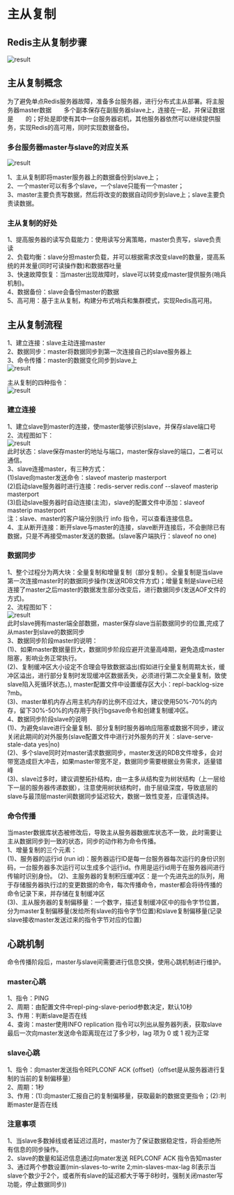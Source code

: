 # 主从复制  
## Redis主从复制步骤  
![result](https://static01.imgkr.com/temp/0dca3657cbcc4ba8a41d0e639784069b.png)  

## 主从复制概念  
为了避免单点Redis服务器故障，准备多台服务器，进行分布式主从部署。将主服务器master数据<font color='white'>复制</font>多个副本保存在副服务器slave上，连接在一起，并保证数据是<font color='white'>同步</font>的；好处是即使有其中一台服务器宕机，其他服务器依然可以继续提供服务，实现Redis的高可用，同时实现数据备份。  
### 多台服务器master与slave的对应关系  
![result](https://static01.imgkr.com/temp/971d021c0372422085b2951070457d35.png)  

1、主从复制即将master服务器上的数据备份到slave上；  
2、一个master可以有多个slave，一个slave只能有一个master；  
3、master主要负责写数据，然后将改变的数据自动同步到slave上；slave主要负责读数据。  
### 主从复制的好处  
1、提高服务器的读写负载能力：使用读写分离策略，master负责写，slave负责读  
2、负载均衡：slave分担master负载，并可以根据需求改变slave的数量，提高系统的并发量(同时可读操作数)和数据吞吐量  
3、快速故障恢复：当master出现故障时，slave可以转变成master提供服务(哨兵机制)。  
4、数据备份：slave会备份master的数据  
5、高可用：基于主从复制，构建分布式哨兵和集群模式，实现Redis高可用。  
## 主从复制流程  
1、建立连接：slave主动连接master  
2、数据同步：master将数据同步到第一次连接自己的slave服务器上  
3、命令传播：master的数据变化同步到slave上  
![result](https://static01.imgkr.com/temp/7d1555593ab24a7880a5a988d19994ff.png)  

主从复制的四种指令：  
![result](https://static01.imgkr.com/temp/1285d3059c3f4bac91a5dfb7d1618211.png)  

### 建立连接  
1、建立slave到master的连接，使master能够识别slave，并保存slave端口号  
2、流程图如下：  
![result](https://static01.imgkr.com/temp/e11d314bad2948f1873845176aef8a19.png)    
此时状态：slave保存master的地址与端口，master保存slave的端口，二者可以通信。  
3、slave连接master，有三种方式：  
(1)slave向master发送命令：slaveof masterip masterport   
(2)启动slave服务器时进行连接：redis-server redis.conf --slaveof masterip masterport  
(3)启动slave服务器时自动连接(主流)，slave的配置文件中添加：slaveof masterip masterport  
注：slave、master的客户端分别执行 info 指令，可以查看连接信息。  
4、主从断开连接：断开slave与master的连接，slave断开连接后，不会删除已有数据，只是不再接受master发送的数据。(slave客户端执行：slaveof no one)   
### 数据同步  
1、整个过程分为两大块：全量复制和增量复制（部分复制）。全量复制是当slave第一次连接master时的数据同步操作(发送RDB文件方式)；增量复制是slave已经连接了master之后master的数据发生部分改变后，进行数据同步(发送AOF文件的方式)。  
2、流程图如下：  
![result](https://static01.imgkr.com/temp/aeec13b1939949818fdba589f3a384a8.png)    
此时slave拥有master端全部数据，master保存slave当前数据同步的位置,完成了从master到slave的数据同步  
3、数据同步阶段master的说明：  
(1)、如果master数据量巨大，数据同步阶段应避开流量高峰期，避免造成master阻塞，影响业务正常执行。  
(2)、复制缓冲区大小设定不合理会导致数据溢出(假如进行全量复制周期太长，缓冲区溢出，进行部分复制时发现缓冲区数据丢失，必须进行第二次全量复制，致使slave陷入死循环状态。), master配置文件中设置缓存区大小：repl-backlog-size ?mb。  
(3)、master单机内存占用主机内存的比例不应过大，建议使用50%-70%的内存，留下30%-50%的内存用于执行bgsave命令和创建复制缓冲区。  
4、数据同步阶段slave的说明  
(1)、为避免slave进行全量复制、部分复制时服务器响应阻塞或数据不同步，建议关闭此期间的对外服务(slave配置文件中进行对外服务的开关：slave-serve-stale-data yes|no)  
(2)、多个slave同时对master请求数据同步，master发送的RDB文件增多，会对带宽造成巨大冲击，如果master带宽不足，数据同步需要根据业务需求，适量错峰  
(3)、slave过多时，建议调整拓扑结构，由一主多从结构变为树状结构（上一层给下一层的服务器传递数据），注意使用树状结构时，由于层级深度，导致底层的slave与最顶层master间数据同步延迟较大，数据一致性变差，应谨慎选择。  
### 命令传播  
当master数据库状态被修改后，导致主从服务器数据库状态不一致，此时需要让主从数据同步到一致的状态，同步的动作称为命令传播。  
1、增量复制的三个元素：  
(1)、服务器的运行id (run id)：服务器运行ID是每一台服务器每次运行的身份识别码，一台服务器多次运行可以生成多个运行id。作用是运行id用于在服务器间进行传输时识别身份。 
(2)、主服务器的复制积压缓冲区：是一个先进先出的队列，用于存储服务器执行过的变更数据的命令，每次传播命令，master都会将待传播的命令记录下来，并存储在复制缓冲区  
(3)、主从服务器的复制偏移量：一个数字，描述复制缓冲区中的指令字节位置，分为master复制偏移量(发给所有slave的指令字节位置)和slave复制偏移量(记录slave接收master发送过来的指令字节对应的位置)    
## 心跳机制  
命令传播阶段后，master与slave间需要进行信息交换，使用心跳机制进行维护。  
### master心跳  
1、指令：PING  
2、周期：由配置文件中repl-ping-slave-period参数决定，默认10秒   
3、作用：判断slave是否在线  
4、查询：master使用INFO replication 指令可以列出从服务器列表，获取slave最后一次向master发送命令距离现在过了多少秒，lag 项为 0 或 1 视为正常   
### slave心跳  
1、指令：向master发送指令REPLCONF ACK {offset}（offset是从服务器进行复制的当前的复制偏移量）  
2、周期：1秒  
3、作用：(1):向master汇报自己的复制偏移量，获取最新的数据变更指令；(2):判断master是否在线  
### 注意事项  
1、当slave多数掉线或者延迟过高时，master为了保证数据稳定性，将会拒绝所有信息的同步操作。  
2、slave的数量和延迟信息通过向mater发送 REPLCONF ACK 指令告知master    
3、通过两个参数设置(min-slaves-to-write 2;min-slaves-max-lag 8(表示当slave个数少于2个，或者所有slave的延迟都大于等于8秒时，强制关闭master写功能，停止数据同步))